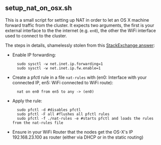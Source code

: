 
## setup_nat_on_osx.sh

This is a small script for setting up NAT in order to let  an OS X machine forward traffic from the cluster. It expects
two arguments, the first is your external interface to the the internet (e.g. `en0`), the other the WiFi interface used to connect to the cluster.

The steps in details, shamelessly stolen from this [StackExchange answer](http://apple.stackexchange.com/a/192183):

* Enable IP forwarding:

        sudo sysctl -w net.inet.ip.forwarding=1
        sudo sysctl -w net.inet.ip.fw.enable=1

* Create a pfctl rule in a file `nat-rules` with (en0: Interface with your connected IP, en5: WiFi connected to WiFi route):

        nat on en0 from en5 to any -> (en0)

* Apply the rule:

        sudo pfctl -d #disables pfctl
        sudo pfctl -F all #flushes all pfctl rules
        sudo pfctl -f ./nat-rules -e #starts pfctl and loads the rules from the nat-rules file

* Ensure in your WiFi Router that the nodes get the OS-X's IP 192.168.23.100 as router (either via DHCP or in the static routing)
